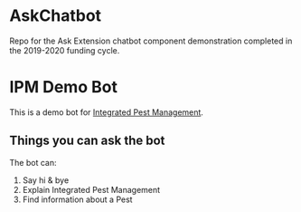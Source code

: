# AskChatbot

Repo for the Ask Extension chatbot component demonstration completed in the 2019-2020 funding cycle.

# IPM Demo Bot
This is a demo bot for [Integrated Pest Management](http://ipm.ucanr.edu/).

## Things you can ask the bot

The bot can:
1. Say hi & bye
2. Explain Integrated Pest Management
3. Find information about a Pest 




